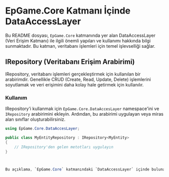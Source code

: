 # EpGame.Core Katmanı İçinde DataAccessLayer

Bu README dosyası, `EpGame.Core` katmanında yer alan DataAccessLayer (Veri Erişim Katmanı) ile ilgili önemli yapıları ve kullanımı hakkında bilgi sunmaktadır. Bu katman, veritabanı işlemleri için temel işlevselliği sağlar.

## IRepository (Veritabanı Erişim Arabirimi)

IRepository, veritabanı işlemleri gerçekleştirmek için kullanılan bir arabirimdir. Genellikle CRUD (Create, Read, Update, Delete) işlemlerini soyutlamak ve veri erişimini daha kolay hale getirmek için kullanılır.

### Kullanım

IRepository'i kullanmak için `EpGame.Core.DataAccesLayer` namespace'ini ve `IRepository` arabirimini ekleyin. Ardından, bu arabirimi uygulayan veya miras alan sınıflar oluşturabilirsiniz.

```csharp
using EpGame.Core.DataAccesLayer;

public class MyEntityRepository : IRepository<MyEntity>
{
    // IRepository'den gelen metotları uygulayın
}



Bu açıklama, `EpGame.Core` katmanındaki `DataAccessLayer` içinde bulunan `IRepository` arabirimi hakkında temel bilgileri sunar. Projeye özgü ihtiyaçlarınıza göre bu açıklamaları düzenleyebilirsiniz.
